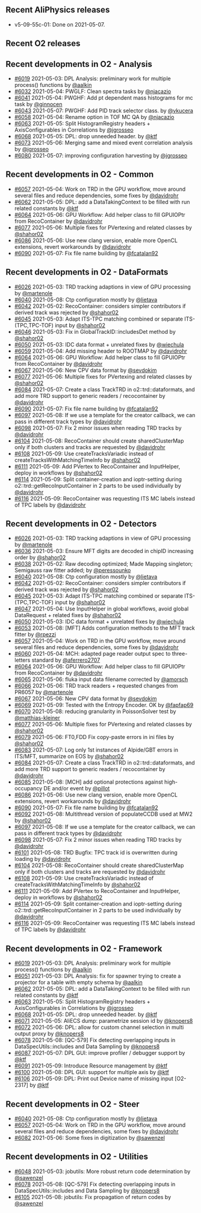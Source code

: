 ## Recent AliPhysics releases
- v5-09-55c-01: Done on 2021-05-07.
## Recent O2 releases
## Recent developments in O2 - Analysis
- [\#6019](https://github.com/AliceO2Group/AliceO2/pull/6019) 2021-05-03: DPL Analysis: preliminary work for multiple process() functions by [@aalkin](https://github.com/aalkin)
- [\#6032](https://github.com/AliceO2Group/AliceO2/pull/6032) 2021-05-04: PWGLF: Clean spectra tasks by [@njacazio](https://github.com/njacazio)
- [\#6041](https://github.com/AliceO2Group/AliceO2/pull/6041) 2021-05-04: PWGHF: Add pt dependent mass histograms for mc task by [@ginnocen](https://github.com/ginnocen)
- [\#6043](https://github.com/AliceO2Group/AliceO2/pull/6043) 2021-05-07: PWGHF: Add PID track selector class. by [@vkucera](https://github.com/vkucera)
- [\#6058](https://github.com/AliceO2Group/AliceO2/pull/6058) 2021-05-04: Rename option in TOF MC QA by [@njacazio](https://github.com/njacazio)
- [\#6063](https://github.com/AliceO2Group/AliceO2/pull/6063) 2021-05-05: Split HistogramRegistry headers + AxisConfigurables in Correlations  by [@jgrosseo](https://github.com/jgrosseo)
- [\#6068](https://github.com/AliceO2Group/AliceO2/pull/6068) 2021-05-05: DPL: drop unneeded header. by [@ktf](https://github.com/ktf)
- [\#6073](https://github.com/AliceO2Group/AliceO2/pull/6073) 2021-05-06: Merging same and mixed event correlation analysis by [@jgrosseo](https://github.com/jgrosseo)
- [\#6080](https://github.com/AliceO2Group/AliceO2/pull/6080) 2021-05-07: improving configuration harvesting by [@jgrosseo](https://github.com/jgrosseo)
## Recent developments in O2 - Common
- [\#6057](https://github.com/AliceO2Group/AliceO2/pull/6057) 2021-05-04: Work on TRD in the GPU workflow, move around several files and reduce dependencies, some fixes by [@davidrohr](https://github.com/davidrohr)
- [\#6062](https://github.com/AliceO2Group/AliceO2/pull/6062) 2021-05-05: DPL: add a DataTakingContext to be filled with run related constants by [@ktf](https://github.com/ktf)
- [\#6064](https://github.com/AliceO2Group/AliceO2/pull/6064) 2021-05-06: GPU Workflow: Add helper class to fill GPUIOPtr from RecoContainer by [@davidrohr](https://github.com/davidrohr)
- [\#6077](https://github.com/AliceO2Group/AliceO2/pull/6077) 2021-05-06: Multiple fixes for PVertexing and related classes by [@shahor02](https://github.com/shahor02)
- [\#6086](https://github.com/AliceO2Group/AliceO2/pull/6086) 2021-05-06: Use new clang version, enable more OpenCL extensions, revert workarounds by [@davidrohr](https://github.com/davidrohr)
- [\#6090](https://github.com/AliceO2Group/AliceO2/pull/6090) 2021-05-07: Fix file name building by [@fcatalan92](https://github.com/fcatalan92)
## Recent developments in O2 - DataFormats
- [\#6026](https://github.com/AliceO2Group/AliceO2/pull/6026) 2021-05-03: TRD tracking adaptions in view of GPU processing by [@martenole](https://github.com/martenole)
- [\#6040](https://github.com/AliceO2Group/AliceO2/pull/6040) 2021-05-08: Ctp configuration mostly by [@lietava](https://github.com/lietava)
- [\#6042](https://github.com/AliceO2Group/AliceO2/pull/6042) 2021-05-02: RecoContainer: considers simpler contributors if derived track was rejected by [@shahor02](https://github.com/shahor02)
- [\#6045](https://github.com/AliceO2Group/AliceO2/pull/6045) 2021-05-03: Adapt ITS-TPC matching combined or separate ITS-(TPC,TPC-TOF) input by [@shahor02](https://github.com/shahor02)
- [\#6046](https://github.com/AliceO2Group/AliceO2/pull/6046) 2021-05-03: Fix in GlobalTrackID::includesDet method by [@shahor02](https://github.com/shahor02)
- [\#6050](https://github.com/AliceO2Group/AliceO2/pull/6050) 2021-05-03: IDC data format + unrelated fixes by [@wiechula](https://github.com/wiechula)
- [\#6059](https://github.com/AliceO2Group/AliceO2/pull/6059) 2021-05-04: Add missing header to ROOTMAP by [@davidrohr](https://github.com/davidrohr)
- [\#6064](https://github.com/AliceO2Group/AliceO2/pull/6064) 2021-05-06: GPU Workflow: Add helper class to fill GPUIOPtr from RecoContainer by [@davidrohr](https://github.com/davidrohr)
- [\#6067](https://github.com/AliceO2Group/AliceO2/pull/6067) 2021-05-06: New CPV data format by [@sevdokim](https://github.com/sevdokim)
- [\#6077](https://github.com/AliceO2Group/AliceO2/pull/6077) 2021-05-06: Multiple fixes for PVertexing and related classes by [@shahor02](https://github.com/shahor02)
- [\#6084](https://github.com/AliceO2Group/AliceO2/pull/6084) 2021-05-07: Create a class TrackTRD in o2::trd::dataformats, and add more TRD support to generic readers / recocontainer by [@davidrohr](https://github.com/davidrohr)
- [\#6090](https://github.com/AliceO2Group/AliceO2/pull/6090) 2021-05-07: Fix file name building by [@fcatalan92](https://github.com/fcatalan92)
- [\#6097](https://github.com/AliceO2Group/AliceO2/pull/6097) 2021-05-08: If we use a template for the creator callback, we can pass in different track types by [@davidrohr](https://github.com/davidrohr)
- [\#6098](https://github.com/AliceO2Group/AliceO2/pull/6098) 2021-05-07: Fix 2 minor issues when reading TRD tracks by [@davidrohr](https://github.com/davidrohr)
- [\#6104](https://github.com/AliceO2Group/AliceO2/pull/6104) 2021-05-08: RecoContainer should create sharedClusterMap only if both clusters and tracks are requested by [@davidrohr](https://github.com/davidrohr)
- [\#6108](https://github.com/AliceO2Group/AliceO2/pull/6108) 2021-05-09: Use createTracksVariadic instead of createTracksWithMatchingTimeInfo by [@shahor02](https://github.com/shahor02)
- [\#6111](https://github.com/AliceO2Group/AliceO2/pull/6111) 2021-05-09: Add PVertex to RecoContainer and InputHelper, deploy in workflows by [@shahor02](https://github.com/shahor02)
- [\#6114](https://github.com/AliceO2Group/AliceO2/pull/6114) 2021-05-09: Split container-creation and ioptr-setting during o2::trd::getRecoInputContainer in 2 parts to be used individually by [@davidrohr](https://github.com/davidrohr)
- [\#6116](https://github.com/AliceO2Group/AliceO2/pull/6116) 2021-05-09: RecoContainer was requesting ITS MC labels instead of TPC labels by [@davidrohr](https://github.com/davidrohr)
## Recent developments in O2 - Detectors
- [\#6026](https://github.com/AliceO2Group/AliceO2/pull/6026) 2021-05-03: TRD tracking adaptions in view of GPU processing by [@martenole](https://github.com/martenole)
- [\#6036](https://github.com/AliceO2Group/AliceO2/pull/6036) 2021-05-03: Ensure MFT digits are decoded in chipID increasing order by [@shahor02](https://github.com/shahor02)
- [\#6038](https://github.com/AliceO2Group/AliceO2/pull/6038) 2021-05-02:  Raw decoding optimized; Made Mapping singleton; Semigauss raw fitter added; by [@peressounko](https://github.com/peressounko)
- [\#6040](https://github.com/AliceO2Group/AliceO2/pull/6040) 2021-05-08: Ctp configuration mostly by [@lietava](https://github.com/lietava)
- [\#6042](https://github.com/AliceO2Group/AliceO2/pull/6042) 2021-05-02: RecoContainer: considers simpler contributors if derived track was rejected by [@shahor02](https://github.com/shahor02)
- [\#6045](https://github.com/AliceO2Group/AliceO2/pull/6045) 2021-05-03: Adapt ITS-TPC matching combined or separate ITS-(TPC,TPC-TOF) input by [@shahor02](https://github.com/shahor02)
- [\#6047](https://github.com/AliceO2Group/AliceO2/pull/6047) 2021-05-04: Use InputHelper in global workflows, avoid global DataRequest + related fixes by [@shahor02](https://github.com/shahor02)
- [\#6050](https://github.com/AliceO2Group/AliceO2/pull/6050) 2021-05-03: IDC data format + unrelated fixes by [@wiechula](https://github.com/wiechula)
- [\#6053](https://github.com/AliceO2Group/AliceO2/pull/6053) 2021-05-08: [MFT] Adds configuration methods to the MFT track fitter by [@rpezzi](https://github.com/rpezzi)
- [\#6057](https://github.com/AliceO2Group/AliceO2/pull/6057) 2021-05-04: Work on TRD in the GPU workflow, move around several files and reduce dependencies, some fixes by [@davidrohr](https://github.com/davidrohr)
- [\#6060](https://github.com/AliceO2Group/AliceO2/pull/6060) 2021-05-04: MCH: adapted page reader output spec to three-letters standard by [@aferrero2707](https://github.com/aferrero2707)
- [\#6064](https://github.com/AliceO2Group/AliceO2/pull/6064) 2021-05-06: GPU Workflow: Add helper class to fill GPUIOPtr from RecoContainer by [@davidrohr](https://github.com/davidrohr)
- [\#6065](https://github.com/AliceO2Group/AliceO2/pull/6065) 2021-05-06: fluka input data filename corrected by [@amorsch](https://github.com/amorsch)
- [\#6066](https://github.com/AliceO2Group/AliceO2/pull/6066) 2021-05-06: TRD track readers + requested changes from PR6057 by [@martenole](https://github.com/martenole)
- [\#6067](https://github.com/AliceO2Group/AliceO2/pull/6067) 2021-05-06: New CPV data format by [@sevdokim](https://github.com/sevdokim)
- [\#6069](https://github.com/AliceO2Group/AliceO2/pull/6069) 2021-05-09: Tested with the Entropy Encoder. OK by [@fapfap69](https://github.com/fapfap69)
- [\#6070](https://github.com/AliceO2Group/AliceO2/pull/6070) 2021-05-08: reducing granularity in PoissonSolver test by [@matthias-kleiner](https://github.com/matthias-kleiner)
- [\#6077](https://github.com/AliceO2Group/AliceO2/pull/6077) 2021-05-06: Multiple fixes for PVertexing and related classes by [@shahor02](https://github.com/shahor02)
- [\#6079](https://github.com/AliceO2Group/AliceO2/pull/6079) 2021-05-06: FT0,FDD Fix copy-paste errors in ini files by [@shahor02](https://github.com/shahor02)
- [\#6083](https://github.com/AliceO2Group/AliceO2/pull/6083) 2021-05-07: Log only 1st instances of Alpide/GBT errors in ITS/MFT, summarize on EOS by [@shahor02](https://github.com/shahor02)
- [\#6084](https://github.com/AliceO2Group/AliceO2/pull/6084) 2021-05-07: Create a class TrackTRD in o2::trd::dataformats, and add more TRD support to generic readers / recocontainer by [@davidrohr](https://github.com/davidrohr)
- [\#6085](https://github.com/AliceO2Group/AliceO2/pull/6085) 2021-05-08: [MCH] add optional protections against high-occupancy DE and/or event by [@pillot](https://github.com/pillot)
- [\#6086](https://github.com/AliceO2Group/AliceO2/pull/6086) 2021-05-06: Use new clang version, enable more OpenCL extensions, revert workarounds by [@davidrohr](https://github.com/davidrohr)
- [\#6090](https://github.com/AliceO2Group/AliceO2/pull/6090) 2021-05-07: Fix file name building by [@fcatalan92](https://github.com/fcatalan92)
- [\#6092](https://github.com/AliceO2Group/AliceO2/pull/6092) 2021-05-08: Multithread version of populateCCDB used at MW2 by [@shahor02](https://github.com/shahor02)
- [\#6097](https://github.com/AliceO2Group/AliceO2/pull/6097) 2021-05-08: If we use a template for the creator callback, we can pass in different track types by [@davidrohr](https://github.com/davidrohr)
- [\#6098](https://github.com/AliceO2Group/AliceO2/pull/6098) 2021-05-07: Fix 2 minor issues when reading TRD tracks by [@davidrohr](https://github.com/davidrohr)
- [\#6101](https://github.com/AliceO2Group/AliceO2/pull/6101) 2021-05-08: TRD Bugfix: TPC track id is overwritten during loading by [@davidrohr](https://github.com/davidrohr)
- [\#6104](https://github.com/AliceO2Group/AliceO2/pull/6104) 2021-05-08: RecoContainer should create sharedClusterMap only if both clusters and tracks are requested by [@davidrohr](https://github.com/davidrohr)
- [\#6108](https://github.com/AliceO2Group/AliceO2/pull/6108) 2021-05-09: Use createTracksVariadic instead of createTracksWithMatchingTimeInfo by [@shahor02](https://github.com/shahor02)
- [\#6111](https://github.com/AliceO2Group/AliceO2/pull/6111) 2021-05-09: Add PVertex to RecoContainer and InputHelper, deploy in workflows by [@shahor02](https://github.com/shahor02)
- [\#6114](https://github.com/AliceO2Group/AliceO2/pull/6114) 2021-05-09: Split container-creation and ioptr-setting during o2::trd::getRecoInputContainer in 2 parts to be used individually by [@davidrohr](https://github.com/davidrohr)
- [\#6116](https://github.com/AliceO2Group/AliceO2/pull/6116) 2021-05-09: RecoContainer was requesting ITS MC labels instead of TPC labels by [@davidrohr](https://github.com/davidrohr)
## Recent developments in O2 - Framework
- [\#6019](https://github.com/AliceO2Group/AliceO2/pull/6019) 2021-05-03: DPL Analysis: preliminary work for multiple process() functions by [@aalkin](https://github.com/aalkin)
- [\#6051](https://github.com/AliceO2Group/AliceO2/pull/6051) 2021-05-03: DPL Analysis: fix for spawner trying to create a projector for a table with empty schema by [@aalkin](https://github.com/aalkin)
- [\#6062](https://github.com/AliceO2Group/AliceO2/pull/6062) 2021-05-05: DPL: add a DataTakingContext to be filled with run related constants by [@ktf](https://github.com/ktf)
- [\#6063](https://github.com/AliceO2Group/AliceO2/pull/6063) 2021-05-05: Split HistogramRegistry headers + AxisConfigurables in Correlations  by [@jgrosseo](https://github.com/jgrosseo)
- [\#6068](https://github.com/AliceO2Group/AliceO2/pull/6068) 2021-05-05: DPL: drop unneeded header. by [@ktf](https://github.com/ktf)
- [\#6071](https://github.com/AliceO2Group/AliceO2/pull/6071) 2021-05-05: AliECS dump: parametrize session id by [@knopers8](https://github.com/knopers8)
- [\#6072](https://github.com/AliceO2Group/AliceO2/pull/6072) 2021-05-06: DPL: allow for custom channel selection in multi output proxy by [@knopers8](https://github.com/knopers8)
- [\#6078](https://github.com/AliceO2Group/AliceO2/pull/6078) 2021-05-08: [QC-579] Fix detecting overlapping inputs in DataSpecUtils::includes and Data Sampling by [@knopers8](https://github.com/knopers8)
- [\#6087](https://github.com/AliceO2Group/AliceO2/pull/6087) 2021-05-07: DPL GUI: improve profiler / debugger support by [@ktf](https://github.com/ktf)
- [\#6091](https://github.com/AliceO2Group/AliceO2/pull/6091) 2021-05-09: Introduce Resource management by [@ktf](https://github.com/ktf)
- [\#6100](https://github.com/AliceO2Group/AliceO2/pull/6100) 2021-05-08: DPL GUI: support for multiple axis by [@ktf](https://github.com/ktf)
- [\#6106](https://github.com/AliceO2Group/AliceO2/pull/6106) 2021-05-09: DPL: Print out Device name of missing input [O2-2317] by [@ktf](https://github.com/ktf)
## Recent developments in O2 - Steer
- [\#6040](https://github.com/AliceO2Group/AliceO2/pull/6040) 2021-05-08: Ctp configuration mostly by [@lietava](https://github.com/lietava)
- [\#6057](https://github.com/AliceO2Group/AliceO2/pull/6057) 2021-05-04: Work on TRD in the GPU workflow, move around several files and reduce dependencies, some fixes by [@davidrohr](https://github.com/davidrohr)
- [\#6082](https://github.com/AliceO2Group/AliceO2/pull/6082) 2021-05-06: Some fixes in digitization by [@sawenzel](https://github.com/sawenzel)
## Recent developments in O2 - Utilities
- [\#6048](https://github.com/AliceO2Group/AliceO2/pull/6048) 2021-05-03: jobutils: More robust return code determination by [@sawenzel](https://github.com/sawenzel)
- [\#6078](https://github.com/AliceO2Group/AliceO2/pull/6078) 2021-05-08: [QC-579] Fix detecting overlapping inputs in DataSpecUtils::includes and Data Sampling by [@knopers8](https://github.com/knopers8)
- [\#6105](https://github.com/AliceO2Group/AliceO2/pull/6105) 2021-05-08: jobutils: Fix propagation of return codes by [@sawenzel](https://github.com/sawenzel)
